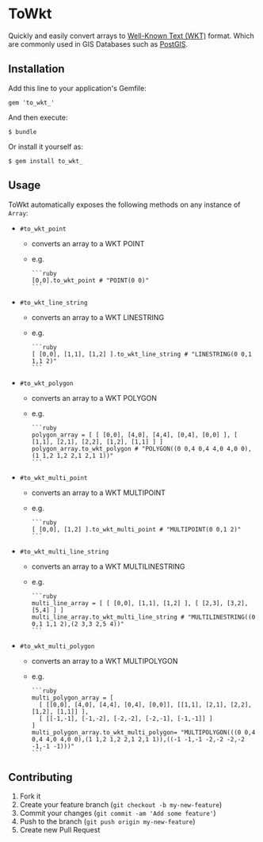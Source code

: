 # ToWkt

Quickly and easily convert arrays to [Well-Known Text (WKT)] format.  Which are
commonly used in GIS Databases such as [PostGIS].

## Installation

Add this line to your application's Gemfile:

    gem 'to_wkt_'

And then execute:

    $ bundle

Or install it yourself as:

    $ gem install to_wkt_

## Usage

ToWkt automatically exposes the following methods on any instance of `Array`:

- `#to_wkt_point`
  - converts an array to a WKT POINT 
  - e.g.

        ```ruby
        [0,0].to_wkt_point # "POINT(0 0)"
        ```

- `#to_wkt_line_string`
  - converts an array to a WKT LINESTRING 
  - e.g.

        ```ruby
        [ [0,0], [1,1], [1,2] ].to_wkt_line_string # "LINESTRING(0 0,1 1,1 2)"
        ```

- `#to_wkt_polygon`
  - converts an array to a WKT POLYGON
  - e.g.

        ```ruby 
        polygon_array = [ [ [0,0], [4,0], [4,4], [0,4], [0,0] ], [ [1,1], [2,1], [2,2], [1,2], [1,1] ] ]
        polygon_array.to_wkt_polygon # "POLYGON((0 0,4 0,4 4,0 4,0 0),(1 1,2 1,2 2,1 2,1 1))"
        ```

- `#to_wkt_multi_point`
  - converts an array to a WKT MULTIPOINT 
  - e.g.

        ```ruby
        [ [0,0], [1,2] ].to_wkt_multi_point # "MULTIPOINT(0 0,1 2)"
        ```

- `#to_wkt_multi_line_string`
  - converts an array to a WKT MULTILINESTRING 
  - e.g.

        ```ruby
        multi_line_array = [ [ [0,0], [1,1], [1,2] ], [ [2,3], [3,2], [5,4] ] ]
        multi_line_array.to_wkt_multi_line_string # "MULTILINESTRING((0 0,1 1,1 2),(2 3,3 2,5 4))"
        ```

- `#to_wkt_multi_polygon`
  - converts an array to a WKT MULTIPOLYGON 
  - e.g.

        ```ruby
        multi_polygon_array = [ 
          [ [[0,0], [4,0], [4,4], [0,4], [0,0]], [[1,1], [2,1], [2,2], [1,2], [1,1]] ], 
          [ [[-1,-1], [-1,-2], [-2,-2], [-2,-1], [-1,-1]] ] 
        ]
        multi_polygon_array.to_wkt_multi_polygon= "MULTIPOLYGON(((0 0,4 0,4 4,0 4,0 0),(1 1,2 1,2 2,1 2,1 1)),((-1 -1,-1 -2,-2 -2,-2 -1,-1 -1)))" 
        ```

## Contributing

1. Fork it
2. Create your feature branch (`git checkout -b my-new-feature`)
3. Commit your changes (`git commit -am 'Add some feature'`)
4. Push to the branch (`git push origin my-new-feature`)
5. Create new Pull Request

[Well-Known Text (WKT)]: http://en.wikipedia.org/wiki/Well-known_text
[PostGIS]: http://postgis.refractions.net/documentation/manual-1.3SVN/ch04.html#id2726203
